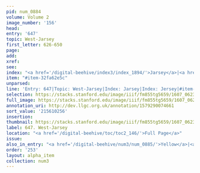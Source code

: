 ```yaml
---
pid: num_0884
volume: Volume 2
image_number: '156'
head:
entry: '647'
topic: West-Jarsey
first_letter: 626-650
page:
add:
xref:
see:
index: "<a href='/digital-beehive/index3/index_1894/'>Jarsey</a>|<a href='/digital-beehive/index3/index_1902/'>Jersey</a>"
item: "#item-32fa62e5c"
unparsed:
line: 'Entry: 647|Topic: West-Jarsey|Index: Jarsey|Index: Jersey|#item-32fa62e5c'
selection: https://stacks.stanford.edu/image/iiif/fm855tg5659/1607_0623/928,256,2810,265/full/0/default.jpg
full_image: https://stacks.stanford.edu/image/iiif/fm855tg5659/1607_0623/full/full/0/default.jpg
annotation_uri: http://dev.llgc.org.uk/annotation/1579290074661
sort_value: '215610256'
insertion:
thumbnail: https://stacks.stanford.edu/image/iiif/fm855tg5659/1607_0623/928,256,600,180/250,/0/default.jpg
label: 647. West-Jarsey
location: "<a href='/digital-beehive/toc/toc2_146/'>Full Page</a>"
issue:
also_in_entry: "<a href='/digital-beehive/num3/num_0885/'>Yellow</a>|<a href='/digital-beehive/num3/num_0886/'>Cosmography</a>"
order: '253'
layout: alpha_item
collection: num3
---
```

